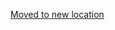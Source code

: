 [Moved to new location](https://github.com/DataTalksClub/machine-learning-zoomcamp/blob/master/cohorts/2022/02-regression/homework.md)